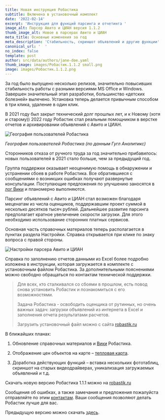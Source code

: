 ```yaml
---
title: Новая инструкция Робастика
subtitle: Включена в установочный комплект
date: '2022-02-14'
excerpt: 'Инструкция для функций парсинга и отчетинга '
image_alt: Парсер Авито и ЦИАН версия 1.1.2
thumb_image_alt: Новое в парсерах Авито и ЦИАН
meta_title: Основные изменения за год
meta_description: 'Стабильность, скриншот объявлений и другие функции'
canonical_url: '  '
no_index: false
template: post
author: src/data/authors/jane-doe.yaml
thumb_image: images/Робастик.1.1.2 small.png
image: images/Робастик.1.1.2.png
---
```

За год было выпущено несколько релизов,  значительно повысивших стабильность работы с разными версиями MS Office и Windows. Завершен значительный этап разработки, большинство «детских болезней» вылечено. Установка теперь делается привычным способом в три клика, удаление в один клик.

В 2021 году был закрыт технический долг прошлых лет, и к Новому (хотя и старому)) 2022 году Робастик стал реальным помощником в верстке отчетов и архивировании объявлений с Авито и ЦИАН.

![География пользователей Робастика](/images/GeoUsers.jpg)

*География пользователей Робастика (по данным Гугл Аналитикс)*

Сторонников отказа от ручного труда за год значительно прибавилось: новых пользователей в 2021 стало больше, чем за предыдущий год.

Группа поддержки оказывает неоценимую помощь в обнаружении и устранении сбоев в работе Робастика. Все обратившиеся с сообщениями о возникших ошибках получают развернутые консультации. Поступающие предложения по улучшению заносятся в [лог Вики](https://www.notion.so/2342c3639348428d93409bc71170f345) и планомерно выполняются.

Парсинг объявлений с Авито и ЦИАН стал возможен благодаря меценатам из числа оценщиков, поддержавшим проект суммой в несколько десятков тысяч рублей.
Дальнейшее развитие парсинга предполагает кратное увеличение скорости загрузки. Для этого необходимо использование сторонних платных сервисов.

Основная часть справочных материалов теперь располагается в пунктах раздела Настройки. Справка открывается при клике по знаку вопроса с правой стороны.

![Настройки парсера Авито и ЦИАН](/images/undefined9DundefinedB0undefined81undefined82undefined80undefinedBEundefinedB9undefinedBAundefinedB8undefinedD0undefinedD0undefinedD0undefinedD1undefinedD0undefined20undefined9AundefinedBEundefinedBCundefinedBC+Arrow.png)

Справка по заполнению отчетов данными из Excel более подробно изложена в инструкции, которая загружается в комплекте с установочным файлом Робастика.
За дополнительными пояснениями можно свободно обращаться по контактам технической поддержки.

> Для всех, кто сталкивался со сбоями в прошлом, есть повод снова установить Робастик и познакомиться с его возможностями.
>
> Задача Робастика - освободить оценщика от рутинных, но очень важных задач: загрузки объявлений из интернета в Excel и заполнения отчета результатами расчетов.
>
> Загрузить установочный файл можно с сайта [robastik.ru](https://robastik.ru/)

В ближайших планах:

1.  Обновление справочных материалов и [Вики](https://www.notion.so/ebc43e94f3284cbab017c841b37ce881) Робастика.

2.  Отображение цен объектов на карте – [тепловая карта](http://appraiser.ru/default.aspx?SectionId=32\&g=posts\&m=203103#203103).

3.  Доработка действующих функций – вставка нескольких фототаблиц, скриншот на старых видеодрайверах, уникализация загружаемых объявлений и т.д.

Скачать новую версию Робастика 1.1.1 можно на [robastik.ru](https://robastik.ru/)

Сообщения об ошибках, а также замечания и предложения пожалуйста отправляйте по этим [контактам](https://www.notion.so/35af522f0f884c2196c9c827c6148f24). Ваши сообщения позволяют делать Робастик лучше для вас.

Предыдущую версию можно скачать [здесь](https://drive.google.com/drive/folders/1cokLSNFInnHOIDUydIFxrE8FDEWb2kBm).

